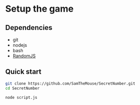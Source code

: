 # Setup the game

## Dependencies
 - git
 - nodejs
 - bash
 - [RandomJS](https://github.com/OrnithOrtion/randomjs)
 
## Quick start 
 
```bash
git clone https://github.com/SamTheMouse/SecretNumber.git
cd SecretNumber
```

```bash
node script.js
```

